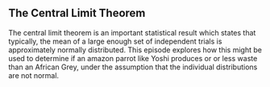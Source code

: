 ## The Central Limit Theorem

The central limit theorem is an important statistical result which states that typically, the mean of a large enough set of independent trials is approximately normally distributed.  This episode explores how this might be used to determine if an amazon parrot like Yoshi produces or or less waste than an African Grey, under the assumption that the individual distributions are not normal.
